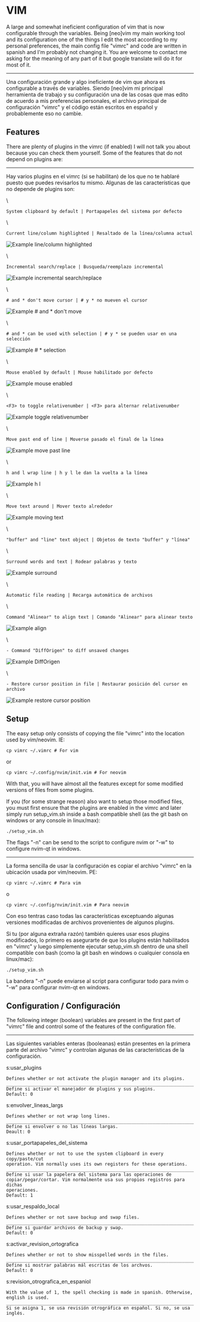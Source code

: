 # VIM

A large and somewhat ineficient configuration of vim that is now
configurable through the variables.
Being [neo]vim my main working tool and its configuration one of the things
I edit the most according to my personal preferences, the main config file
"vimrc" and code are written in spanish and I'm probably not changing it.
You are welcome to contact me asking for the meaning of any part of it but
google translate will do it for most of it.
********************************************************************************
Una configuración grande y algo ineficiente de vim que ahora es configurable
a través de variables.
Siendo [neo]vim mi principal herramienta de trabajo y su configuración una de
las cosas que mas edito de acuerdo a mis preferencias personales, el archivo
principal de configuración "vimrc" y el código están escritos en español y
probablemente eso no cambie.

## Features

There are plenty of plugins in the vimrc (if enabled) I will not talk you about
because you can check them yourself. Some of the features that do not depend on
plugins are:
********************************************************************************
Hay varios plugins en el vimrc (si se habilitan) de los que no te hablaré puesto
que puedes revisarlos tu mismo. Algunas de las características que no depende de
plugins son:

\

    System clipboard by default | Portapapeles del sistema por defecto


\

    Current line/column highlighted | Resaltado de la línea/columna actual

![Example line/column highlighted](../screenshots/vim_show_current.gif)


\

    Incremental search/replace | Busqueda/reemplazo incremental

![Example incremental search/replace](../screenshots/vim_incremental_search_replace.gif)


\

    # and * don't move cursor | # y * no mueven el cursor

![Example # and * don't move](../screenshots/vim_dont_move_search.gif)


\

    # and * can be used with selection | # y * se pueden usar en una selección

![Example # * selection](../screenshots/vim_search_selection.gif)


\

    Mouse enabled by default | Mouse habilitado por defecto

![Example mouse enabled](../screenshots/vim_show_mouse.gif)


\

    <F3> to toggle relativenumber | <F3> para alternar relativenumber

![Example toggle relativenumber](../screenshots/vim_toggle_relative_number.gif)


\

    Move past end of line | Moverse pasado el final de la línea

![Example move past line](../screenshots/vim_move_past_end.gif)


\

    h and l wrap line | h y l le dan la vuelta a la línea

![Example h l](../screenshots/vim_wrap_line.gif)


\

    Move text around | Mover texto alrededor

![Example moving text](../screenshots/vim_move_around.gif)


\

    "buffer" and "line" text object | Objetos de texto "buffer" y "línea"


\

    Surround words and text | Rodear palabras y texto


![Example surround](../screenshots/vim_surround.gif)

\

    Automatic file reading | Recarga automática de archivos


\

    Command "Alinear" to align text | Comando "Alinear" para alinear texto

![Example align](../screenshots/vim_align_code.gif)


\

    - Command "DiffOrigen" to diff unsaved changes

![Example DiffOrigen](../screenshots/vim_DiffOrigen.gif)


\

    - Restore cursor position in file | Restaurar posición del cursor en archivo

![Example restore cursor position](../screenshots/vim_restore_cursor_position.gif)



## Setup

The easy setup only consists of copying the file "vimrc" into the location used
by vim/neovim. IE:

    cp vimrc ~/.vimrc # For vim

or

    cp vimrc ~/.config/nvim/init.vim # For neovim

With that, you will have almost all the features except for some modified
versions of files from some plugins.

If you (for some strange reason) also want to setup those modified files, you
must first ensure that the plugins are enabled in the vimrc and later simply run
setup_vim.sh inside a bash compatible shell (as the git bash on windows or any
console in linux/max):

    ./setup_vim.sh

The flags "-n" can be send to the script to configure nvim or "-w" to
configure nvim-qt in windows.

********************************************************************************

La forma sencilla de usar la configuración es copiar el archivo "vimrc" en la
ubicación usada por vim/neovim. PE:

    cp vimrc ~/.vimrc # Para vim

o

    cp vimrc ~/.config/nvim/init.vim # Para neovim

Con eso tentras caso todas las características exceptuando algunas versiones
modificadas de archivos provenientes de algunos plugins.

Si tu (por alguna extraña razón) también quieres usar esos plugins modificados,
lo primero es asegurarte de que los plugins están habilitados en "vimrc" y luego
simplemente ejecutar setup_vim.sh dentro de una shell compatible con bash (como
la git bash en windows o cualquier consola en linux/mac):

    ./setup_vim.sh

La bandera "-n" puede enviarse al script para configurar todo para nvim o "-w"
para configurar nvim-qt en windows.

## Configuration / Configuración

The following integer (boolean) variables are present in the first part of
"vimrc" file and control some of the features of the configuration file.
********************************************************************************
Las siguientes variables enteras (booleanas) están presentes en la primera parte
del archivo "vimrc" y controlan algunas de las características de la
configuración.

s:usar_plugins

    Defines whether or not activate the plugin manager and its plugins.
    ____________________________________________________________________________
    Define si activar el manejador de plugins y sus plugins.
    Default: 0

s:envolver_lineas_largs

    Defines whether or not wrap long lines.
    ____________________________________________________________________________
    Define si envolver o no las líneas largas.
    Deault: 0

s:usar_portapapeles_del_sistema

    Defines whether or not to use the system clipboard in every copy/paste/cut
    operation. Vim normally uses its own registers for these operations.
    ____________________________________________________________________________
    Define si usar la papelera del sistema para las operaciones de
    copiar/pegar/cortar. Vim normalmente usa sus propios registros para dichas
    operaciones.
    Default: 1

s:usar_respaldo_local

    Defines whether or not save backup and swap files.
    ____________________________________________________________________________
    Define si guardar archivos de backup y swap.
    Default: 0

s:activar_revision_ortografica

    Defines whether or not to show misspelled words in the files.
    ____________________________________________________________________________
    Define si mostrar palabras mál escritas de los archvos.
    Default: 0

s:revision_otrografica_en_espaniol

    With the value of 1, the spell checking is made in spanish. Otherwise,
    english is used.
    ____________________________________________________________________________
    Si se asigna 1, se usa revisión otrográfica en español. Si no, se usa
    inglés.

